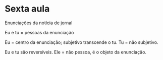 Sexta aula
==========

Enunciações da notícia de jornal

Eu e tu = pessoas da enunciação

Eu = centro da enunciação; subjetivo transcende o tu.
Tu = não subjetivo.

Eu e tu são reversíveis.
Ele = não pessoa, é o objeto da enunciação.